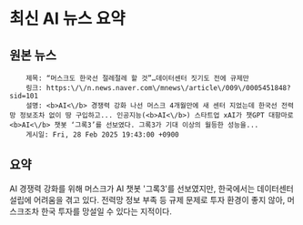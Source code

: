 # 최신 AI 뉴스 요약

## 원본 뉴스
		제목: “머스크도 한국선 절레절레 할 것”…데이터센터 짓기도 전에 규제만
		링크: https:\/\/n.news.naver.com\/mnews\/article\/009\/0005451848?sid=101
		설명: <b>AI<\/b> 경쟁력 강화 나선 머스크 4개월만에 새 센터 지었는데 한국선 전력망 정보조차 없이 땅 구입하고... 인공지능(<b>AI<\/b>) 스타트업 xAI가 챗GPT 대항마로 <b>AI<\/b> 챗봇 ‘그록3’를 선보였다. 그록3가 기대 이상의 월등한 성능을... 
		게시일: Fri, 28 Feb 2025 19:43:00 +0900


## 요약
AI 경쟁력 강화를 위해 머스크가 AI 챗봇 '그록3'를 선보였지만, 한국에서는 데이터센터 설립에 어려움을 겪고 있다. 전력망 정보 부족 등 규제 문제로 투자 환경이 좋지 않아, 머스크조차 한국 투자를 망설일 수 있다는 지적이다.
